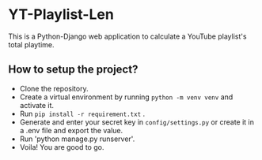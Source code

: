 # YT-Playlist-Len
This is a Python-Django web application to calculate a YouTube playlist's total playtime. 

## How to setup the project?
- Clone the repository.
- Create a virtual environment by running `python -m venv venv` and activate it.
- Run `pip install -r requirement.txt` .
- Generate and enter your secret key in `config/settings.py` or create it in a .env file and export the value.
- Run 'python manage.py runserver'.
- Voila! You are good to go.
